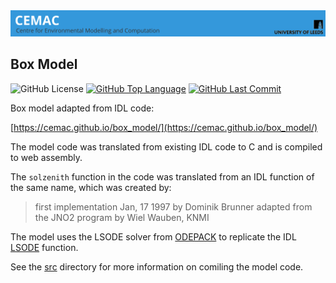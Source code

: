 <div align="center">
<a href="https://www.cemac.leeds.ac.uk/">
  <img src="https://github.com/cemac/cemac_generic/blob/master/Images/cemac.png"></a>
  <br>
</div>

## Box Model

![GitHub License](https://img.shields.io/github/license/cemac/box_model.svg)
[![GitHub Top Language](https://img.shields.io/github/languages/top/cemac/box_model.svg)](https://github.com/cemac/box_model)
[![GitHub Last Commit](https://img.shields.io/github/last-commit/cemac/box_model.svg)](https://github.com/cemac/box_model/commits/master)

Box model adapted from IDL code:

[https://cemac.github.io/box_model/](https://cemac.github.io/box_model/)

The model code was translated from existing IDL code to C and is compiled to web assembly.

The `solzenith` function in the code was translated from an IDL function of the same name, which was created by:

> first implementation Jan, 17 1997 by Dominik Brunner
> adapted from the JNO2 program by Wiel Wauben, KNMI

The model uses the LSODE solver from [ODEPACK](https://computing.llnl.gov/casc/odepack/) to replicate the IDL [LSODE](https://www.l3harrisgeospatial.com/docs/lsode.html) function.

See the [src](src/) directory for more information on comiling the model code.
